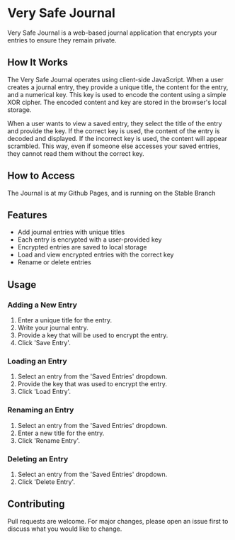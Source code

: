 # Very Safe Journal

Very Safe Journal is a web-based journal application that encrypts your entries to ensure they remain private.


## How It Works

The Very Safe Journal operates using client-side JavaScript. When a user creates a journal entry, they provide a unique title, the content for the entry, and a numerical key. This key is used to encode the content using a simple XOR cipher. The encoded content and key are stored in the browser's local storage.

When a user wants to view a saved entry, they select the title of the entry and provide the key. If the correct key is used, the content of the entry is decoded and displayed. If the incorrect key is used, the content will appear scrambled. This way, even if someone else accesses your saved entries, they cannot read them without the correct key.

## How to Access
The Journal is at my Github Pages, and is running on the Stable Branch

## Features

* Add journal entries with unique titles
* Each entry is encrypted with a user-provided key
* Encrypted entries are saved to local storage
* Load and view encrypted entries with the correct key
* Rename or delete entries

## Usage

### Adding a New Entry

1. Enter a unique title for the entry.
2. Write your journal entry.
3. Provide a key that will be used to encrypt the entry.
4. Click 'Save Entry'.

### Loading an Entry

1. Select an entry from the 'Saved Entries' dropdown.
2. Provide the key that was used to encrypt the entry.
3. Click 'Load Entry'.

### Renaming an Entry

1. Select an entry from the 'Saved Entries' dropdown.
2. Enter a new title for the entry.
3. Click 'Rename Entry'.

### Deleting an Entry

1. Select an entry from the 'Saved Entries' dropdown.
2. Click 'Delete Entry'.

## Contributing

Pull requests are welcome. For major changes, please open an issue first to discuss what you would like to change.


